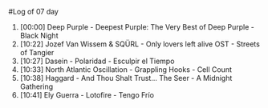 #Log of 07 day

1. [00:00] Deep Purple - Deepest Purple: The Very Best of Deep Purple - Black Night
1. [10:22] Jozef Van Wissem & SQÜRL - Only lovers left alive OST - Streets of Tangier
1. [10:27] Dasein - Polaridad - Esculpir el Tiempo
1. [10:33] North Atlantic Oscillation - Grappling Hooks - Cell Count
1. [10:38] Haggard - And Thou Shalt Trust... The Seer - A Midnight Gathering
1. [10:41] Ely Guerra - Lotofire - Tengo Frío
